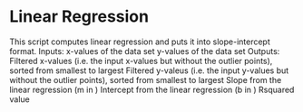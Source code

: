 # Linear Regression
This script computes linear regression and puts it into slope-intercept format.
Inputs: 
x-values of the data set
y-values of the data set
Outputs:
Filtered x-values (i.e. the input x-values but without the outlier points), sorted from smallest to largest
Filtered y-valeus (i.e. the input y-values but without the outlier points), sorted from smallest to largest
Slope from the linear regression (m in )
Intercept from the linear regression (b in )
Rsquared value
